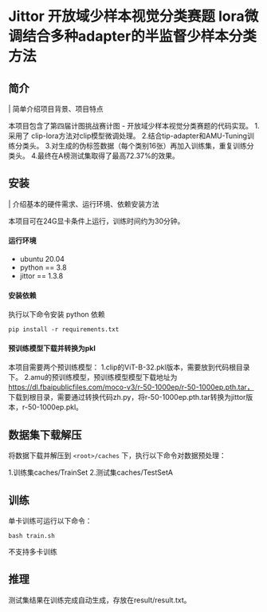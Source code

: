

# Jittor 开放域少样本视觉分类赛题  lora微调结合多种adapter的半监督少样本分类方法

## 简介
| 简单介绍项目背景、项目特点

本项目包含了第四届计图挑战赛计图 - 开放域少样本视觉分类赛题的代码实现。
1.采用了 clip-lora方法对clip模型微调处理。
2.结合tip-adapter和AMU-Tuning训练分类头。
3.对生成的伪标签数据（每个类别16张）再加入训练集，重复训练分类头。
4.最终在A榜测试集取得了最高72.37%的效果。

## 安装 
| 介绍基本的硬件需求、运行环境、依赖安装方法

本项目可在24G显卡条件上运行，训练时间约为30分钟。

#### 运行环境
- ubuntu 20.04
- python == 3.8
- jittor == 1.3.8

#### 安装依赖
执行以下命令安装 python 依赖
```
pip install -r requirements.txt
```

#### 预训练模型下载并转换为pkl

本项目需要两个预训练模型：
1.clip的ViT-B-32.pkl版本，需要放到代码根目录下。
2.amu的预训练模型，预训练模型模型下载地址为 https://dl.fbaipublicfiles.com/moco-v3/r-50-1000ep/r-50-1000ep.pth.tar，
下载到根目录，需要通过转换代码zh.py，将r-50-1000ep.pth.tar转换为jittor版本，r-50-1000ep.pkl。

## 数据集下载解压


将数据下载并解压到 `<root>/caches` 下，执行以下命令对数据预处理：

1.训练集caches/TrainSet
2.测试集caches/TestSetA


## 训练

单卡训练可运行以下命令：
```
bash train.sh
```
不支持多卡训练


## 推理

测试集结果在训练完成自动生成，存放在result/result.txt。

